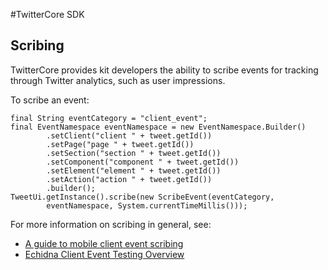 #TwitterCore SDK

## Scribing
TwitterCore provides kit developers the ability to scribe events for tracking through Twitter analytics, such as user impressions.

To scribe an event:

```
final String eventCategory = "client_event";
final EventNamespace eventNamespace = new EventNamespace.Builder()
        .setClient("client " + tweet.getId())
        .setPage("page " + tweet.getId())
        .setSection("section " + tweet.getId())
        .setComponent("component " + tweet.getId())
        .setElement("element " + tweet.getId())
        .setAction("action " + tweet.getId())
        .builder();
TweetUi.getInstance().scribe(new ScribeEvent(eventCategory,
        eventNamespace, System.currentTimeMillis()));
```

For more information on scribing in general, see:

* [A guide to mobile client event scribing](https://confluence.twitter.biz/display/CES/A+guide+to+mobile+client_event+scribing)
* [Echidna Client Event Testing Overview](https://confluence.twitter.biz/display/ANALYTICS/Echidna+Client+Event+Testing+Overview)
